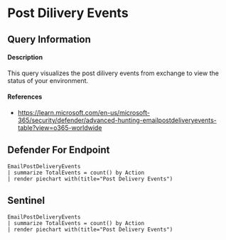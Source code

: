 # Post Dilivery Events

## Query Information

#### Description
This query visualizes the post dilivery events from exchange to view the status of your environment.

#### References
- https://learn.microsoft.com/en-us/microsoft-365/security/defender/advanced-hunting-emailpostdeliveryevents-table?view=o365-worldwide

## Defender For Endpoint
```KQL
EmailPostDeliveryEvents
| summarize TotalEvents = count() by Action
| render piechart with(title="Post Delivery Events")
```
## Sentinel
```KQL
EmailPostDeliveryEvents
| summarize TotalEvents = count() by Action
| render piechart with(title="Post Delivery Events")
```